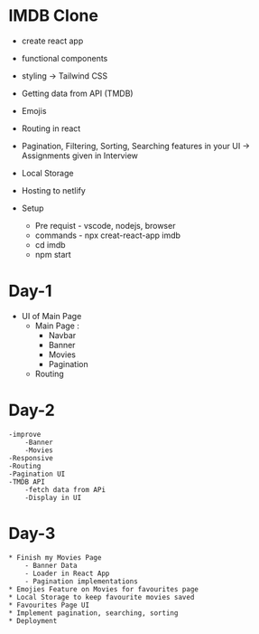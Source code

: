 # IMDB Clone

* create react app
* functional components
* styling -> Tailwind CSS
* Getting data from API (TMDB)
* Emojis
* Routing in react
* Pagination, Filtering, Sorting, Searching features in your UI -> Assignments given in Interview
* Local Storage
* Hosting to netlify



* Setup 
    * Pre requist - vscode, nodejs, browser
    * commands - npx creat-react-app imdb
    * cd imdb
    * npm start


# Day-1

* UI of Main Page
    - Main Page : 
        - Navbar
        - Banner
        - Movies
        - Pagination
    - Routing



# Day-2

    -improve
        -Banner
        -Movies 
    -Responsive 
    -Routing
    -Pagination UI
    -TMDB API
        -fetch data from APi
        -Display in UI
        

# Day-3

    * Finish my Movies Page
        - Banner Data
        - Loader in React App
        - Pagination implementations
    * Emojies Feature on Movies for favourites page
    * Local Storage to keep favourite movies saved
    * Favourites Page UI
    * Implement pagination, searching, sorting
    * Deployment




















